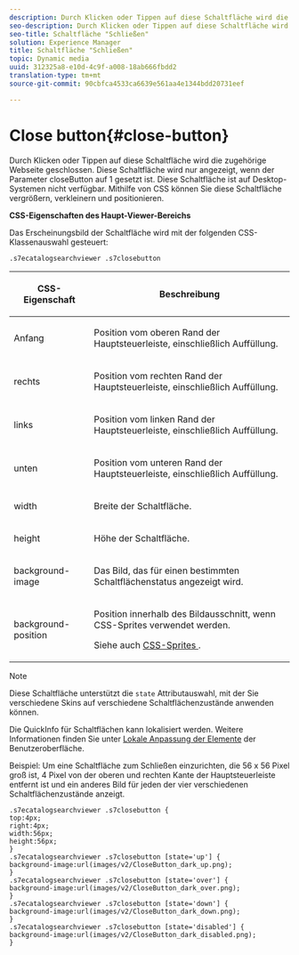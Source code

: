 ```yaml
---
description: Durch Klicken oder Tippen auf diese Schaltfläche wird die zugehörige Webseite geschlossen. Diese Schaltfläche wird nur angezeigt, wenn der Parameter closeButton auf 1 gesetzt ist. Diese Schaltfläche ist auf Desktop-Systemen nicht verfügbar. Mithilfe von CSS können Sie diese Schaltfläche vergrößern, verkleinern und positionieren.
seo-description: Durch Klicken oder Tippen auf diese Schaltfläche wird die zugehörige Webseite geschlossen. Diese Schaltfläche wird nur angezeigt, wenn der Parameter closeButton auf 1 gesetzt ist. Diese Schaltfläche ist auf Desktop-Systemen nicht verfügbar. Mithilfe von CSS können Sie diese Schaltfläche vergrößern, verkleinern und positionieren.
seo-title: Schaltfläche "Schließen"
solution: Experience Manager
title: Schaltfläche "Schließen"
topic: Dynamic media
uuid: 312325a8-e10d-4c9f-a008-18ab666fbdd2
translation-type: tm+mt
source-git-commit: 90cbfca4533ca6639e561aa4e1344bdd20731eef

---
```



# Close button{#close-button}

Durch Klicken oder Tippen auf diese Schaltfläche wird die zugehörige Webseite geschlossen. Diese Schaltfläche wird nur angezeigt, wenn der Parameter closeButton auf 1 gesetzt ist. Diese Schaltfläche ist auf Desktop-Systemen nicht verfügbar. Mithilfe von CSS können Sie diese Schaltfläche vergrößern, verkleinern und positionieren.

<!--<a id="section_061E550C1C1D4DB2BD663A898895B38C"></a>-->

**CSS-Eigenschaften des Haupt-Viewer-Bereichs**

Das Erscheinungsbild der Schaltfläche wird mit der folgenden CSS-Klassenauswahl gesteuert:

`.s7ecatalogsearchviewer .s7closebutton`

<table id="table_94EE3F5BBE4547C0B4943471CEE7EDE4"> 
 <thead> 
  <tr> 
   <th colname="col1" class="entry"> <p> CSS-Eigenschaft </p> </th> 
   <th colname="col2" class="entry"> <p>Beschreibung </p> </th> 
  </tr> 
 </thead>
 <tbody> 
  <tr> 
   <td colname="col1"> <p> <span class="codeph"> Anfang </span> </p> </td> 
   <td colname="col2"> <p>Position vom oberen Rand der Hauptsteuerleiste, einschließlich Auffüllung. </p> </td> 
  </tr> 
  <tr> 
   <td colname="col1"> <p> <span class="codeph"> rechts </span> </p> </td> 
   <td colname="col2"> <p>Position vom rechten Rand der Hauptsteuerleiste, einschließlich Auffüllung. </p> </td> 
  </tr> 
  <tr> 
   <td colname="col1"> <p> <span class="codeph"> links </span> </p> </td> 
   <td colname="col2"> <p>Position vom linken Rand der Hauptsteuerleiste, einschließlich Auffüllung. </p> </td> 
  </tr> 
  <tr> 
   <td colname="col1"> <p> <span class="codeph"> unten </span> </p> </td> 
   <td colname="col2"> <p>Position vom unteren Rand der Hauptsteuerleiste, einschließlich Auffüllung. </p> </td> 
  </tr> 
  <tr> 
   <td colname="col1"> <p> <span class="codeph"> width </span> </p> </td> 
   <td colname="col2"> <p>Breite der Schaltfläche. </p> </td> 
  </tr> 
  <tr> 
   <td colname="col1"> <p> <span class="codeph"> height </span> </p> </td> 
   <td colname="col2"> <p>Höhe der Schaltfläche. </p> </td> 
  </tr> 
  <tr> 
   <td colname="col1"> <p> <span class="codeph"> background-image </span> </p> </td> 
   <td colname="col2"> <p>Das Bild, das für einen bestimmten Schaltflächenstatus angezeigt wird. </p> </td> 
  </tr> 
  <tr> 
   <td colname="col1"> <p> <span class="codeph"> background-position </span> </p> </td> 
   <td colname="col2"> <p> Position innerhalb des Bildausschnitt, wenn CSS-Sprites verwendet werden. </p> <p>Siehe auch <a href="../../../c-html5-s7-aem-asset-viewers/c-html5-ecatsearch-viewer-about/c-html5-ecatsearch-viewer-customizingviewer/c-html5-ecatsearch-viewer-customizingviewer.md#section-9d570f95eb2443aca74c1b02f6e89aff" format="dita" scope="local"> CSS-Sprites </a>. </p> </td> 
  </tr> 
 </tbody> 
</table>

>[!NOTE]
>
>Diese Schaltfläche unterstützt die `state` Attributauswahl, mit der Sie verschiedene Skins auf verschiedene Schaltflächenzustände anwenden können.

Die QuickInfo für Schaltflächen kann lokalisiert werden. Weitere Informationen finden Sie unter [Lokale Anpassung der Elemente](../../../c-html5-s7-aem-asset-viewers/c-html5-ecatsearch-viewer-about/c-html5-ecatsearch-viewer-localization.md#concept-cbfc39344c494eb7b9f6a272cff0cc74) der Benutzeroberfläche.

Beispiel: Um eine Schaltfläche zum Schließen einzurichten, die 56 x 56 Pixel groß ist, 4 Pixel von der oberen und rechten Kante der Hauptsteuerleiste entfernt ist und ein anderes Bild für jeden der vier verschiedenen Schaltflächenzustände anzeigt.

```
.s7ecatalogsearchviewer .s7closebutton { 
top:4px; 
right:4px; 
width:56px; 
height:56px; 
} 
.s7ecatalogsearchviewer .s7closebutton [state='up'] { 
background-image:url(images/v2/CloseButton_dark_up.png); 
} 
.s7ecatalogsearchviewer .s7closebutton [state='over'] {  
background-image:url(images/v2/CloseButton_dark_over.png); 
} 
.s7ecatalogsearchviewer .s7closebutton [state='down'] {  
background-image:url(images/v2/CloseButton_dark_down.png); 
} 
.s7ecatalogsearchviewer .s7closebutton [state='disabled'] { 
background-image:url(images/v2/CloseButton_dark_disabled.png); 
}
```

